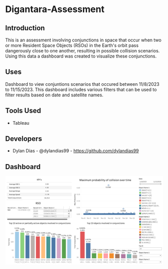 # Digantara-Assessment

## Introduction
This is an assessment involving conjunctions in space that occur when two or more Resident Space Objects (RSOs) in the Earth's orbit pass dangerously close to one another, resulting in possible collision scenarios. Using this data a dashboard was created to visualize these conjunctions.

## Uses
Dashboard to view conjuntions scenarios that occured between 11/8/2023 to 11/15/2023. This dashboard includes various filters that can be used to filter results based on date and satellite names.

## Tools Used
* Tableau

## Developers
* Dylan Dias - @dylandias99 - https://github.com/dylandias99

## Dashboard
<img src="Images/Dashboard.png" alt="Dashboard">
